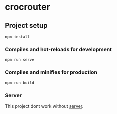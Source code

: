 # crocrouter

## Project setup
```
npm install
```

### Compiles and hot-reloads for development
```
npm run serve
```

### Compiles and minifies for production
```
npm run build
```

### Server
This project dont work without [server](https://github.com/SanjarKariev/CrocSever).
